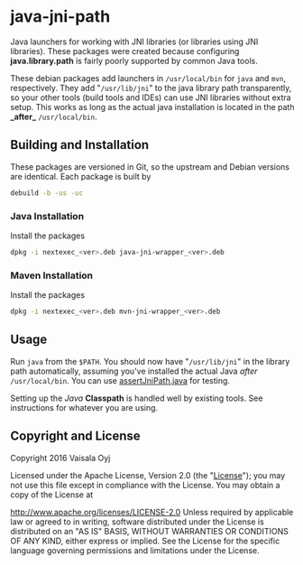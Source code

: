 # java-jni-path

Java launchers for working with JNI libraries (or libraries using JNI
libraries). These packages were created because configuring
**java.library.path** is fairly poorly supported by common Java tools.

These debian packages add launchers in `/usr/local/bin` for `java`
and `mvn`, respectively. They add "`/usr/lib/jni`" to the java library path
transparently, so your other tools (build tools and IDEs) can use JNI
libraries without extra setup. This works as long as the actual java
installation is located in the path **\_after\_** `/usr/local/bin`.

## Building and Installation

These packages are versioned in Git, so the upstream and Debian versions are
identical. Each package is built by
```bash
debuild -b -us -uc
```

### Java Installation

Install the packages
```bash
dpkg -i nextexec_<ver>.deb java-jni-wrapper_<ver>.deb
```

### Maven Installation

Install the packages
```bash
dpkg -i nextexec_<ver>.deb mvn-jni-wrapper_<ver>.deb
```

## Usage

Run `java` from the `$PATH`. You should now have "`/usr/lib/jni`" in the
library path automatically, assuming you've installed the actual Java *after*
`/usr/local/bin`. You can use
[assertJniPath.java](java-jni-wrapper/assertJniPath.java) for testing.

Setting up the *Java* **Classpath** is handled well by existing tools.
See instructions for whatever you are using.

## Copyright and License

Copyright 2016 Vaisala Oyj

Licensed under the Apache License, Version 2.0 (the "[License](LICENSE)"); you
may not use this file except in compliance with the License. You may obtain a
copy of the License at

   http://www.apache.org/licenses/LICENSE-2.0
Unless required by applicable law or agreed to in writing, software distributed
under the License is distributed on an "AS IS" BASIS, WITHOUT WARRANTIES OR
CONDITIONS OF ANY KIND, either express or implied. See the License for the
specific language governing permissions and limitations under the License.
